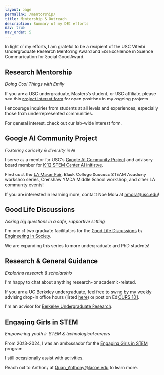 ```yaml
---
layout: page
permalink: /mentorship/
title: Mentorship & Outreach
description: Summary of my DEI efforts 
nav: true
nav_order: 5
---
```


In light of my efforts, I am grateful to be a recipient of the USC Viterbi Undergraduate Research Mentoring Award and EiS Excellence in Science Communication for Social Good Award.

## Research Mentorship 

*Doing Cool Things with Emily*

If you are a USC undergraduate, Masters’s student, or USC affiliate, please see this [project interest form](https://forms.gle/FQEM4d3LvAEPBmC79) for open positions in my ongoing projects. 

I encourage inquiries from students at all levels and experiences, especially those from underrepresented communities.

For general interest, check out our [lab-wide interest form](https://forms.gle/4dnhu7xtMZLJQHrE6). 


## Google AI Community Project 

*Fostering curiosity & diversity in AI* 

I serve as a mentor for USC's [Google AI Community Project](https://viterbik12.usc.edu/ai-community-project/) and advisory board member for [K-12 STEM Center AI initiatve](https://viterbik12.usc.edu/ai-initiative/).

Find us at the [LA Maker Fair](https://losangeles.makerfaire.com/maker/entry/1586/), Black College Success STEAM Academy workshop series, Crenshaw YMCA Middle School workshop, and other LA community events! 

If you are interested in learning more, contact Noe Mora at nmora@usc.edu!


## Good Life Discussions 

*Asking big questions in a safe, supportive setting*

I'm one of two graduate facilitators for the [Good Life Discussions](https://stem-ed.usc.edu/our-research/eerp/ethos-project/) by [Engineering in Society](https://eis.usc.edu/). 

We are expanding this series to more undergraduate and PhD students!


## Research & General Guidance

*Exploring research & scholarship*

I'm happy to chat about anything research- or academic-related. 

If you are a UC Berkeley undergraduate, feel free to swing by my weekly advising drop-in office hours (listed [here](https://research.berkeley.edu/ours-peer-advisors/)) or post on Ed [OURS 101](https://edstem.org/us/join/FyC6t6). 

I'm an advisor for [Berkeley Undergraduate Research](https://research.berkeley.edu/).


## Engaging Girls in STEM 

*Empowering youth in STEM & technological careers*

From 2023-2024, I was an ambassador for the [Engaging Girls in STEM](https://www.engaginggirlsinstem.com/) program. 

I still occasionally assist with activities. 

Reach out to Anthony at Quan_Anthony@lacoe.edu to learn more.
